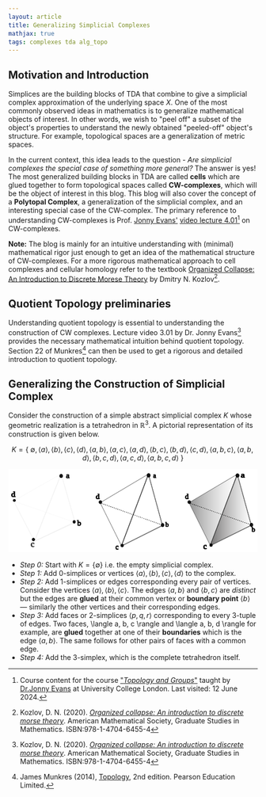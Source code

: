 ```yaml
---
layout: article
title: Generalizing Simplicial Complexes 
mathjax: true
tags: complexes tda alg_topo
---
```


## Motivation and Introduction
Simplices are the building blocks of TDA that combine to give a simplicial complex approximation of the underlying space $X$. One of the most commonly observed ideas in mathematics is to generalize mathematical objects of interest. In other words, we wish to "peel off" a subset of the object's properties to understand the newly obtained "peeled-off" object's structure. For example, topological spaces are a generalization of metric spaces. 

In the current context, this idea leads to the question - *Are simplicial complexes the special case of something more general?* The answer is yes! The most generalized building blocks in TDA are called **cells** which are glued together to form topological spaces called **CW-complexes**, which will be the object of interest in this blog. This blog will also cover the concept of a **Polytopal Complex**, a generalization of the simplicial complex, and an interesting special case of the CW-complex. The primary reference to understanding CW-complexes is Prof. [Jonny Evans'](http://jde27.uk/) [video lecture 4.01](https://www.homepages.ucl.ac.uk/~ucahjde/tg/html/cw-01.html)[^1] on CW-complexes.

**Note:** The blog is mainly for an intuitive understanding with (minimal) mathematical rigor just enough to get an idea of the mathematical structure of CW-complexes. For a more rigorous mathematical approach to cell complexes and cellular homology refer to the textbook [Organized Collapse: An Introduction to Discrete Morese Theory](https://www.maa.org/press/maa-reviews/organized-collapse-an-introduction-to-discrete-morse-theory) by Dmitry N. Kozlov[^2].

## Quotient Topology preliminaries
Understanding quotient topology is essential to understanding the construction of CW complexes. Lecture video 3.01 by Dr. Jonny Evans[^2] provides the necessary mathematical intuition behind quotient topology. Section 22 of Munkres[^3] can then be used to get a rigorous and detailed introduction to quotient topology. 


## Generalizing the Construction of Simplicial Complex
Consider the construction of a simple abstract simplicial complex $K$ whose geometric realization is a tetrahedron in $\mathbb{R}^3$. A pictorial representation of its construction is given below.

 $$
 K = \left \lbrace \  \emptyset, \langle a \rangle, \langle b \rangle, \langle c \rangle, \langle d \rangle, \langle a,b \rangle, \langle a,c \rangle, \langle a,d \rangle, \langle b,c \rangle, \langle b,d \rangle, \langle c,d \rangle, \langle a,b,c \rangle, \langle a,b,d \rangle, \langle b,c,d \rangle, \langle a,c,d \rangle, \langle a,b,c,d \rangle  \ \right \rbrace
 $$

![tetrahedron](/images/drawing_tetra_2.svg)

* *Step 0:* Start with $K = \{ \emptyset \}$ i.e. the empty simplicial complex.
* *Step 1:* Add 0-simplices or vertices $\langle a \rangle, \langle b \rangle, \langle c \rangle, \langle d \rangle$ to the complex.
* *Step 2:* Add $1$-simplices or edges corresponding every pair of vertices. Consider the vertices $\langle a \rangle, \langle b \rangle, \langle c \rangle$. The edges $\langle a,b \rangle$ and $\langle b,c \rangle$ are *distinct* but the edges are **glued** at their common vertex or **boundary point** $\langle b \rangle$ — similarly the other vertices and their corresponding edges.
* *Step 3:* Add faces or 2-simplices $\langle p, q, r \rangle$ corresponding to every $3$-tuple of edges. Two faces, \langle a, b, c \rangle and \langle a, b, d \rangle for example, are **glued** together at one of their **boundaries** which is the edge $\langle a, b \rangle$. The same follows for other pairs of faces with a common edge.
* *Step 4:* Add the 3-simplex, which is the complete tetrahedron itself.





[^1]: Course content for the course ["_Topology and Groups_"](https://www.homepages.ucl.ac.uk/~ucahjde/tg/html/index.html) taught by [Dr.Jonny Evans](https://www.homepages.ucl.ac.uk/~ucahjde/tg/html/index.html) at University College London. Last visited: 12 June 2024.
[^2]: Kozlov, D. N. (2020). [_Organized collapse: An introduction to discrete morse theory_](https://maa.org/press/maa-reviews/organized-collapse-an-introduction-to-discrete-morse-theory). American Mathematical Society, Graduate Studies in Mathematics. ISBN:978-1-4704-6455-4
[^3]: James Munkres (2014), [Topology](https://people.math.ethz.ch/~dkosanovic/24-FS/Munkres-Topology.pdf), 2nd edition. Pearson Education Limited.


